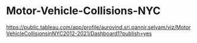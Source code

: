 # Motor-Vehicle-Collisions-NYC
https://public.tableau.com/app/profile/aurovind.sri.pannir.selvam/viz/MotorVehicleCollisionsinNYC2012-2021/Dashboard1?publish=yes
